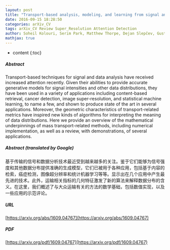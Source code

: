 ```yaml
---
layout: post
title: "Transport-based analysis, modeling, and learning from signal and data distributions"
date: 2016-09-15 18:28:50
categories: arXiv_CV
tags: arXiv_CV Review Super_Resolution Attention Detection
author: Soheil Kolouri, Serim Park, Matthew Thorpe, Dejan Slepčev, Gustavo K. Rohde
mathjax: true
---
```


* content
{:toc}

##### Abstract
Transport-based techniques for signal and data analysis have received increased attention recently. Given their abilities to provide accurate generative models for signal intensities and other data distributions, they have been used in a variety of applications including content-based retrieval, cancer detection, image super-resolution, and statistical machine learning, to name a few, and shown to produce state of the art in several applications. Moreover, the geometric characteristics of transport-related metrics have inspired new kinds of algorithms for interpreting the meaning of data distributions. Here we provide an overview of the mathematical underpinnings of mass transport-related methods, including numerical implementation, as well as a review, with demonstrations, of several applications.

##### Abstract (translated by Google)
基于传输的信号和数据分析技术最近受到越来越多的关注。鉴于它们能够为信号强度和其他数据分布提供准确的生成模型，它们已被用于各种应用，包括基于内容的检索，癌症检测，图像超分辨率和统计机器学习等等。显示出在几个应用中产生最先进的技术。此外，运输相关指标的几何特征激发了新的算法来解释数据分布的含义。在这里，我们概述了与大众运输有关的方法的数学基础，包括数值实现，以及一些应用的示范评论。

##### URL
[https://arxiv.org/abs/1609.04767](https://arxiv.org/abs/1609.04767)

##### PDF
[https://arxiv.org/pdf/1609.04767](https://arxiv.org/pdf/1609.04767)

